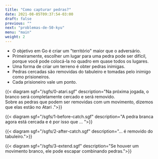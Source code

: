 ```yaml
---
title: "Como capturar pedras?"
date: 2021-08-05T09:37:54-03:00
draft: false
previous: ""
next: "problemas-de-50-kyu"
menu: "main"
weight: 2
---
```


-  O objetivo em Go &eacute; criar um "territ&oacute;rio" maior que o advers&aacute;rio. 
-  Primeiramente, escolher um lugar para uma pedra pode ser dif&iacute;cil, porque voc&ecirc; pode coloc&aacute;-la no quadro em quase todos os lugares. 
-  Uma forma de criar um terreno &eacute; obter pedras inimigas. 
-  Pedras cercadas s&atilde;o removidas do tabuleiro e tomadas pelo inimigo como prisioneiros. 
-  Cada prisioneiro vale um ponto. 




{{< diagram sgf="/sgfs/0-atari.sgf" description="Na próxima jogada, o branco será completamente cercado e será removido.<br >Sobre as pedras que podem ser removidas com um movimento, dizemos que elas estão no Atari .">}} 



{{< diagram sgf="/sgfs/1-before-catch.sgf" description="A pedra branca agora est&aacute; cercada e &eacute; por isso que ... ">}} 

{{< diagram sgf="/sgfs/2-after-catch.sgf" description="... &eacute; removido do tabuleiro.">}} 

{{< diagram sgf="/sgfs/3-extend.sgf" description="Se houver um movimento branco, ele pode escapar combinando pedras.">}} 

